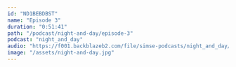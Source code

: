 ```yaml
---
id: "ND1BEBDBST"
name: "Episode 3"
duration: "0:51:41"
path: "/podcast/night-and-day/episode-3"
podcast: "night_and_day"
audio: "https://f001.backblazeb2.com/file/simse-podcasts/night_and_day/night-and-day-episode-3.mp3"
image: "/assets/night-and-day.jpg"
---
```

